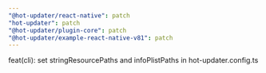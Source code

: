 ```yaml
---
"@hot-updater/react-native": patch
"hot-updater": patch
"@hot-updater/plugin-core": patch
"@hot-updater/example-react-native-v81": patch
---
```


feat(cli): set stringResourcePaths and infoPlistPaths in hot-updater.config.ts
